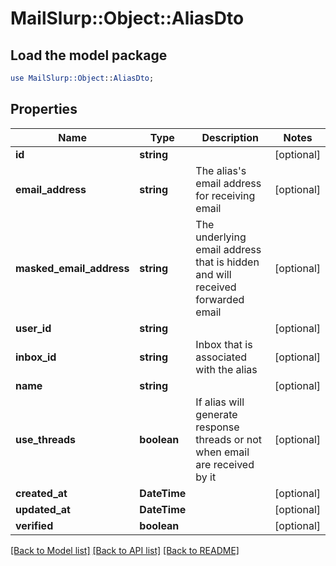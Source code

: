 # MailSlurp::Object::AliasDto

## Load the model package
```perl
use MailSlurp::Object::AliasDto;
```

## Properties
Name | Type | Description | Notes
------------ | ------------- | ------------- | -------------
**id** | **string** |  | [optional] 
**email_address** | **string** | The alias&#39;s email address for receiving email | [optional] 
**masked_email_address** | **string** | The underlying email address that is hidden and will received forwarded email | [optional] 
**user_id** | **string** |  | [optional] 
**inbox_id** | **string** | Inbox that is associated with the alias | [optional] 
**name** | **string** |  | [optional] 
**use_threads** | **boolean** | If alias will generate response threads or not when email are received by it | [optional] 
**created_at** | **DateTime** |  | [optional] 
**updated_at** | **DateTime** |  | [optional] 
**verified** | **boolean** |  | [optional] 

[[Back to Model list]](../README#documentation-for-models) [[Back to API list]](../README#documentation-for-api-endpoints) [[Back to README]](../README)


